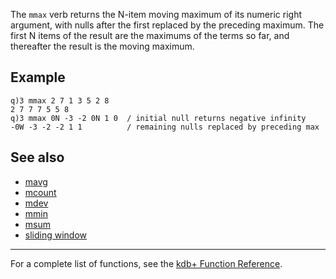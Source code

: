The `mmax` verb returns the N-item moving maximum of its numeric right argument, with nulls after the first replaced by the preceding maximum. The first N items of the result are the maximums of the terms so far, and thereafter the result is the moving maximum.

Example
-------

    q)3 mmax 2 7 1 3 5 2 8
    2 7 7 7 5 5 8
    q)3 mmax 0N -3 -2 0N 1 0  / initial null returns negative infinity
    -0W -3 -2 -2 1 1          / remaining nulls replaced by preceding max

See also
--------

-   [mavg](Reference/mavg "wikilink")
-   [mcount](Reference/mcount "wikilink")
-   [mdev](Reference/mdev "wikilink")
-   [mmin](Reference/mmin "wikilink")
-   [msum](Reference/msum "wikilink")
-   [sliding window](Cookbook/ProgrammingIdioms#How_do_I_apply_a_function_to_a_sequence_sliding_window.3F "wikilink")

------------------------------------------------------------------------

For a complete list of functions, see the [kdb+ Function Reference](Reference "wikilink").
